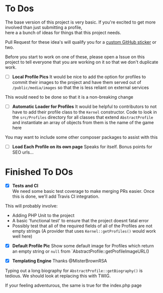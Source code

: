 # To Dos

The base version of this project is very basic. If you're excited to get more involved than just submitting a profile,  
here a a bunch of ideas for things that this project needs.

Pull Request for these idea's will qualify you for a [custom GitHub sticker](https://github.myshopify.com/products/octodex-sticker-packs)
or two.

Before you start to work on one of these, please open a Issue on this project to tell everyone that you are working on it
so that we don't duplicate work.
   
- [ ] **Local Profile Pics**
It would be nice to add the option for profiles to commit their images to the project and have them served out of
`/public/media/images` so that the is less reliant on external services

This would need to be done so that it is a non-breaking change

- [ ] **Automatic Loader for Profiles**
It would be helpful to contributors to not have to add their profile class to the `Kernel` constructor. Code to look in
the `src/Profiles` directory for all classes that extend `AbstractProfile` and instantiate an array of objects from them
is the name of the game here

You may want to include some other composer packages to assist with this

- [ ] **Load Each Profile on its own page**
Speaks for itself. Bonus points for SEO urls...

# Finished To DOs

- [x] **Tests and CI**  
We need some basic test coverage to make merging PRs easier. Once this is done, we'll add Travis CI integration.

This will probably involve:
 
 * Adding PHP Unit to the project
 * A basic 'functional test' to ensure that the project doesnt fatal error
 * Possibly test that all of the required fields of all of the Profiles are not empty strings (A provider that uses `Kernel::getProfiles()`
   would work well here)

- [x] **Default Profile Pic**
Show some default image for Profiles which return an empty string or `null` from `AbstractProfile::getProfileImageURL()

- [x] **Templating Engine** 
Thanks @MisterBrownRSA

Typing out a long biography for `AbstractProfile::getBiography()` is tedious. We should look at replacing this with TWIG.

If your feeling adventurous, the same is true for the index.php page
